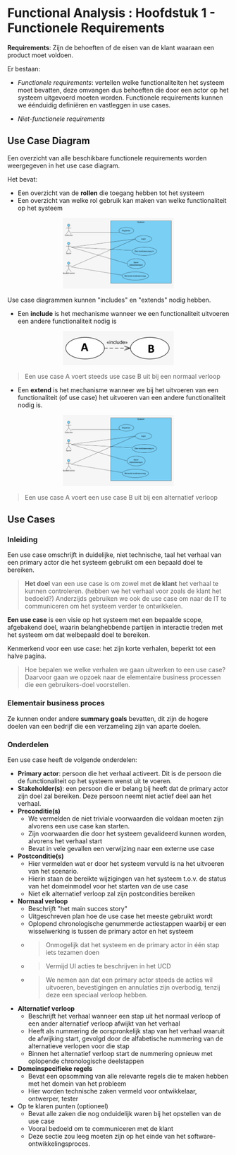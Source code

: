 # Functional Analysis : Hoofdstuk 1 - Functionele Requirements

**Requirements**: Zijn de behoeften of de eisen van de klant waaraan een product moet voldoen.

Er bestaan:

- *Functionele requirements*: vertellen welke functionaliteiten het systeem moet bevatten, deze omvangen dus behoeften die door een actor op het systeem uitgevoerd moeten worden. Functionele requirements kunnen we éénduidig definiëren en vastleggen in use cases.

- *Niet-functionele requirements*

## Use Case Diagram

Een overzicht van alle beschikbare functionele requirements worden weergegeven in het use case diagram. 

Het bevat:

- Een overzicht van de **rollen** die toegang hebben tot het systeem
- Een overzicht van welke rol gebruik kan maken van welke functionaliteit op het systeem

<p align='center'><img src='src/example_use_case.png' alt='Example of a use case' width='50%'></p>


Use case diagrammen kunnen "includes" en "extends" nodig hebben.

- Een **include** is het mechanisme wanneer we een functionaliteit uitvoeren een andere functionaliteit nodig is

<p align='center'><img src='src/example_include_ucd.png' alt='Example of a include in ucd' width='50%'></p>

> Een use case A voert steeds use case B uit bij een normaal verloop

- Een **extend** is het mechanisme wanneer we bij het uitvoeren van een functionaliteit (of use case) het uitvoeren van een andere functionaliteit nodig is.

<p align='center'><img src='src/example_extends.png' alt='Example of a extend in ucd' width='50%'></p>

> Een use case A voert een use case B uit bij een alternatief verloop

## Use Cases

### Inleiding

Een use case omschrijft in duidelijke, niet technische, taal het verhaal van een primary actor die het systeem gebruikt om een bepaald doel te bereiken.

> **Het doel** van een use case is om zowel met **de klant** het verhaal te kunnen controleren. (hebben we het verhaal voor zoals de klant het bedoeld?) Anderzijds gebruiken we ook de use case om naar de IT te communiceren om het systeem verder te ontwikkelen.

**Een use case** is een visie op het systeem met een bepaalde scope, afgebakend doel, waarin belanghebbende partijen in interactie treden met het systeem om dat welbepaald doel te bereiken.

Kenmerkend voor een use case: het zijn korte verhalen, beperkt tot een halve pagina.

> Hoe bepalen we welke verhalen we gaan uitwerken to een use case? Daarvoor gaan we opzoek naar de elementaire business processen die een gebruikers-doel voorstellen.

### Elementair business proces

Ze kunnen onder andere **summary goals** bevatten, dit zijn de hogere doelen van een bedrijf die een verzameling zijn van aparte doelen.

### Onderdelen

Een use case heeft de volgende onderdelen:

- **Primary actor**: persoon die het verhaal activeert. Dit is de persoon die de functionaliteit op het systeem wenst uit te voeren.
- **Stakeholder(s)**: een persoon die er belang bij heeft dat de primary actor zijn doel zal bereiken. Deze persoon neemt niet actief deel aan het verhaal.
- **Preconditie(s)**
    - We vermelden de niet triviale voorwaarden die voldaan moeten zijn alvorens een use case kan starten.
    - Zijn voorwaarden die door het systeem gevalideerd kunnen worden, alvorens het verhaal start
    - Bevat in vele gevallen een verwijzing naar een externe use case
- **Postconditie(s)**
    - Hier vermelden wat er door het systeem vervuld is na het uitvoeren van het scenario.
    - Hierin staan de bereikte wijzigingen van het systeem t.o.v. de status van het domeinmodel voor het starten van de use case
    - Niet elk alternatief verloop zal zijn postcondities bereiken
- **Normaal verloop**
    - Beschrijft "het main succes story"
    - Uitgeschreven plan hoe de use case het meeste gebruikt wordt
    - Oplopend chronologische genummerde actiestappen waarbij er een wisselwerking is tussen de primary actor en het systeem
    - > Onmogelijk dat het systeem en de primary actor in één stap iets tezamen doen
    - > Vermijd UI acties te beschrijven in het UCD
    - > We nemen aan dat een primary actor steeds de acties wil uitvoeren, bevestigingen en annulaties zijn overbodig, tenzij deze een speciaal verloop hebben.
- **Alternatief verloop**
    - Beschrijft het verhaal wanneer een stap uit het normaal verloop of een ander alternatief verloop afwijkt van het verhaal
    - Heeft als nummering de oorspronkelijk stap van het verhaal waaruit de afwijking start, gevolgd door de alfabetische nummering van de alternatieve verlopen voor die stap
    - Binnen het alternatief verloop start de nummering opnieuw met oplopende chronologische deelstappen
- **Domeinspecifieke regels**
    - Bevat een opsomming van alle relevante regels die te maken hebben met het domein van het probleem
    - Hier worden technische zaken vermeld voor ontwikkelaar, ontwerper, tester
- Op te klaren punten (optioneel)
    - Bevat alle zaken die nog onduidelijk waren bij het opstellen van de use case
    - Vooral bedoeld om te communiceren met de klant
    - Deze sectie zou leeg moeten zijn op het einde van het software-ontwikkelingsproces.

